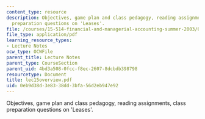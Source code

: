 ```yaml
---
content_type: resource
description: Objectives, game plan and class pedagogy, reading assignments, class
  preparation questions on 'Leases'.
file: /courses/15-514-financial-and-managerial-accounting-summer-2003/0eb9d38d3e8338dd3bfa56d2eb947e92_lec15overview.pdf
file_type: application/pdf
learning_resource_types:
- Lecture Notes
ocw_type: OCWFile
parent_title: Lecture Notes
parent_type: CourseSection
parent_uid: 4bd3a508-0fcc-f8ec-2607-8dcbdb398798
resourcetype: Document
title: lec15overview.pdf
uid: 0eb9d38d-3e83-38dd-3bfa-56d2eb947e92
---
```

Objectives, game plan and class pedagogy, reading assignments, class preparation questions on 'Leases'.

